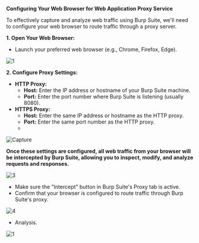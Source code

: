 
**Configuring Your Web Browser for Web Application Proxy Service**

To effectively capture and analyze web traffic using Burp Suite, we'll need to configure your web browser to route traffic through a proxy server. 

**1. Open Your Web Browser:**
   - Launch your preferred web browser (e.g., Chrome, Firefox, Edge).

![1](https://github.com/user-attachments/assets/91a0f917-912b-438d-85f8-a2349cc1ce6b)


**2. Configure Proxy Settings:**
   - **HTTP Proxy:**
     - **Host:** Enter the IP address or hostname of your Burp Suite machine.
     - **Port:** Enter the port number where Burp Suite is listening (usually 8080).
   - **HTTPS Proxy:**
     - **Host:** Enter the same IP address or hostname as the HTTP proxy.
     - **Port:** Enter the same port number as the HTTP proxy.
     - 
  ![Capture](https://github.com/user-attachments/assets/8a63378b-c45d-41ee-a28f-39560e65eca5)

**Once these settings are configured, all web traffic from your browser will be intercepted by Burp Suite, allowing you to inspect, modify, and analyze requests and responses.**

![3](https://github.com/user-attachments/assets/1833c886-ea62-4578-b1c6-0fba9bd393ce)

 - Make sure the "Intercept" button in Burp Suite's Proxy tab is active.
 - Confirm that your browser is configured to route traffic through Burp Suite's proxy.

![4](https://github.com/user-attachments/assets/87660af9-55e7-4a97-b962-04065b5c339e)

 - Analysis.
   
![1](https://github.com/user-attachments/assets/58a072d5-d8d1-47c9-989d-187d63e26ed9)
